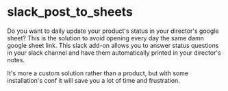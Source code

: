# slack_post_to_sheets
Do you want to daily update your product's status in your director's google sheet? 
This is the solution to avoid opening every day the same damn google sheet link.
This slack add-on allows you to answer status questions in your slack channel and have them automatically printed in your director's notes.

It's more a custom solution rather than a product, but with some installation's conf it will save you a lot of time and frustration.

